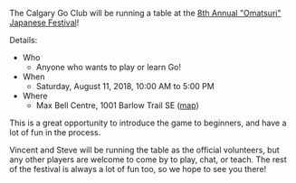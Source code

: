 <!-- 
.. title: Omatsuri 2018
.. slug: omatsuri-2018
.. date: 2018-05-12 23:19:21 UTC-06:00
.. tags:
.. category: 
.. link: 
.. description: 
.. type: text
.. author: Steve
-->

The Calgary Go Club will be running a table at the [8th Annual "Omatsuri" Japanese Festival](http://calgaryjapanesefestival.com/)!

Details:

* Who
    * Anyone who wants to play or learn Go!
* When
    * Saturday, August 11, 2018, 10:00 AM to 5:00 PM
* Where
    * Max Bell Centre, 1001 Barlow Trail SE ([map](https://goo.gl/maps/K9BBTcDd7w42))

This is a great opportunity to introduce the game to beginners, and have a lot of fun in the process.

Vincent and Steve will be running the table as the official volunteers, but any other players are welcome to come by to play, chat, or teach.  The rest of the festival is always a lot of fun too, so we hope to see you there!

